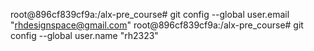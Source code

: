 root@896cf839cf9a:/alx-pre_course# git config --global user.email "rhdesignspace@gmail.com"
root@896cf839cf9a:/alx-pre_course# git config --global user.name "rh2323"
